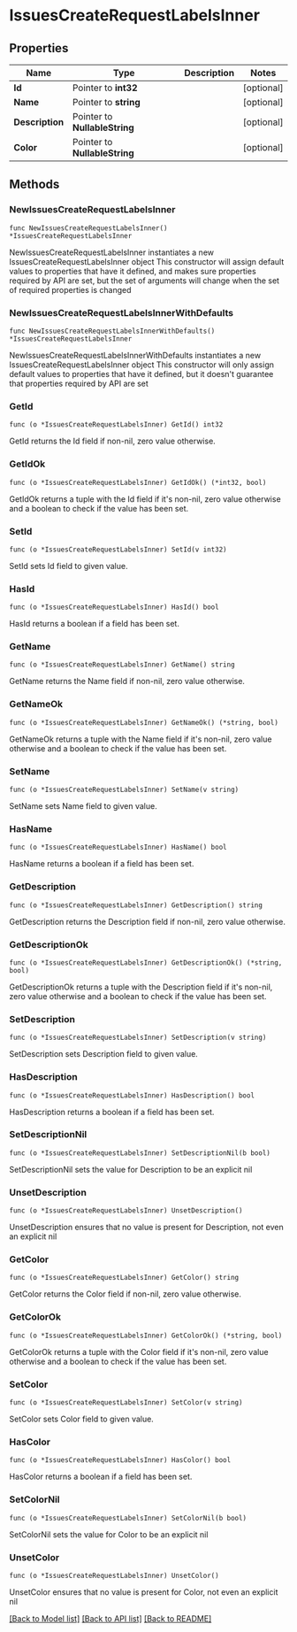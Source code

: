 # IssuesCreateRequestLabelsInner

## Properties

Name | Type | Description | Notes
------------ | ------------- | ------------- | -------------
**Id** | Pointer to **int32** |  | [optional] 
**Name** | Pointer to **string** |  | [optional] 
**Description** | Pointer to **NullableString** |  | [optional] 
**Color** | Pointer to **NullableString** |  | [optional] 

## Methods

### NewIssuesCreateRequestLabelsInner

`func NewIssuesCreateRequestLabelsInner() *IssuesCreateRequestLabelsInner`

NewIssuesCreateRequestLabelsInner instantiates a new IssuesCreateRequestLabelsInner object
This constructor will assign default values to properties that have it defined,
and makes sure properties required by API are set, but the set of arguments
will change when the set of required properties is changed

### NewIssuesCreateRequestLabelsInnerWithDefaults

`func NewIssuesCreateRequestLabelsInnerWithDefaults() *IssuesCreateRequestLabelsInner`

NewIssuesCreateRequestLabelsInnerWithDefaults instantiates a new IssuesCreateRequestLabelsInner object
This constructor will only assign default values to properties that have it defined,
but it doesn't guarantee that properties required by API are set

### GetId

`func (o *IssuesCreateRequestLabelsInner) GetId() int32`

GetId returns the Id field if non-nil, zero value otherwise.

### GetIdOk

`func (o *IssuesCreateRequestLabelsInner) GetIdOk() (*int32, bool)`

GetIdOk returns a tuple with the Id field if it's non-nil, zero value otherwise
and a boolean to check if the value has been set.

### SetId

`func (o *IssuesCreateRequestLabelsInner) SetId(v int32)`

SetId sets Id field to given value.

### HasId

`func (o *IssuesCreateRequestLabelsInner) HasId() bool`

HasId returns a boolean if a field has been set.

### GetName

`func (o *IssuesCreateRequestLabelsInner) GetName() string`

GetName returns the Name field if non-nil, zero value otherwise.

### GetNameOk

`func (o *IssuesCreateRequestLabelsInner) GetNameOk() (*string, bool)`

GetNameOk returns a tuple with the Name field if it's non-nil, zero value otherwise
and a boolean to check if the value has been set.

### SetName

`func (o *IssuesCreateRequestLabelsInner) SetName(v string)`

SetName sets Name field to given value.

### HasName

`func (o *IssuesCreateRequestLabelsInner) HasName() bool`

HasName returns a boolean if a field has been set.

### GetDescription

`func (o *IssuesCreateRequestLabelsInner) GetDescription() string`

GetDescription returns the Description field if non-nil, zero value otherwise.

### GetDescriptionOk

`func (o *IssuesCreateRequestLabelsInner) GetDescriptionOk() (*string, bool)`

GetDescriptionOk returns a tuple with the Description field if it's non-nil, zero value otherwise
and a boolean to check if the value has been set.

### SetDescription

`func (o *IssuesCreateRequestLabelsInner) SetDescription(v string)`

SetDescription sets Description field to given value.

### HasDescription

`func (o *IssuesCreateRequestLabelsInner) HasDescription() bool`

HasDescription returns a boolean if a field has been set.

### SetDescriptionNil

`func (o *IssuesCreateRequestLabelsInner) SetDescriptionNil(b bool)`

 SetDescriptionNil sets the value for Description to be an explicit nil

### UnsetDescription
`func (o *IssuesCreateRequestLabelsInner) UnsetDescription()`

UnsetDescription ensures that no value is present for Description, not even an explicit nil
### GetColor

`func (o *IssuesCreateRequestLabelsInner) GetColor() string`

GetColor returns the Color field if non-nil, zero value otherwise.

### GetColorOk

`func (o *IssuesCreateRequestLabelsInner) GetColorOk() (*string, bool)`

GetColorOk returns a tuple with the Color field if it's non-nil, zero value otherwise
and a boolean to check if the value has been set.

### SetColor

`func (o *IssuesCreateRequestLabelsInner) SetColor(v string)`

SetColor sets Color field to given value.

### HasColor

`func (o *IssuesCreateRequestLabelsInner) HasColor() bool`

HasColor returns a boolean if a field has been set.

### SetColorNil

`func (o *IssuesCreateRequestLabelsInner) SetColorNil(b bool)`

 SetColorNil sets the value for Color to be an explicit nil

### UnsetColor
`func (o *IssuesCreateRequestLabelsInner) UnsetColor()`

UnsetColor ensures that no value is present for Color, not even an explicit nil

[[Back to Model list]](../README.md#documentation-for-models) [[Back to API list]](../README.md#documentation-for-api-endpoints) [[Back to README]](../README.md)


